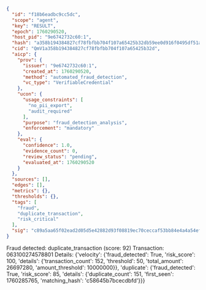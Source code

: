 ```json
{
  "id": "f18b6eadbc9cc5dc",
  "scope": "agent",
  "key": "RESULT",
  "epoch": 1760290520,
  "host_pid": "9e6742732c60:1",
  "hash": "a358b194384827cf78fbfbb704f107a65425b32db59ee0d916f0495df51a4946",
  "cid": "QmV1a358b194384827cf78fbfbb704f107a65425b32d",
  "aicp": {
    "prov": {
      "issuer": "9e6742732c60:1",
      "created_at": 1760290520,
      "method": "automated_fraud_detection",
      "vc_type": "VerifiableCredential"
    },
    "ucon": {
      "usage_constraints": [
        "no_pii_export",
        "audit_required"
      ],
      "purpose": "fraud_detection_analysis",
      "enforcement": "mandatory"
    },
    "eval": {
      "confidence": 1.0,
      "evidence_count": 0,
      "review_status": "pending",
      "evaluated_at": 1760290520
    }
  },
  "sources": [],
  "edges": [],
  "metrics": {},
  "thresholds": {},
  "tags": [
    "fraud",
    "duplicate_transaction",
    "risk_critical"
  ],
  "sig": "c89a5aa65f02ead2d05d5e42882d93f08819ec70ceccaf53bb84e4a4a54efcee"
}
```

Fraud detected: duplicate_transaction (score: 92)
Transaction: 063100274578801
Details: {'velocity': {'fraud_detected': True, 'risk_score': 100, 'details': {'transaction_count': 152, 'threshold': 50, 'total_amount': 26697280, 'amount_threshold': 10000000}}, 'duplicate': {'fraud_detected': True, 'risk_score': 85, 'details': {'duplicate_count': 151, 'first_seen': 1760285765, 'matching_hash': 'c58645b7bcecdbfd'}}}